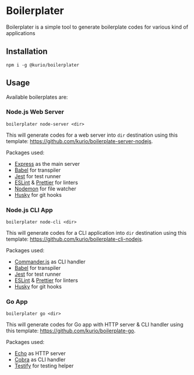 # Boilerplater
Boilerplater is a simple tool to generate boilerplate codes for various kind of applications

## Installation
`npm i -g @kurio/boilerplater`

## Usage
Available boilerplates are:

### Node.js Web Server
`boilerplater node-server <dir>`

This will generate codes for a web server into `dir` destination using this template: https://github.com/kurio/boilerplate-server-nodejs.

Packages used:
- [Express](https://expressjs.com/) as the main server
- [Babel](https://babeljs.io/) for transpiler
- [Jest](https://jestjs.io/) for test runner
- [ESLint](https://eslint.org/) & [Prettier](https://prettier.io/) for linters
- [Nodemon](https://nodemon.io/) for file watcher
- [Husky](https://github.com/typicode/husky) for git hooks

### Node.js CLI App
`boilerplater node-cli <dir>`

This will generate codes for a CLI application into `dir` destination using this template: https://github.com/kurio/boilerplate-cli-nodejs.

Packages used:
- [Commander.js](https://github.com/tj/commander.js/) as CLI handler
- [Babel](https://babeljs.io/) for transpiler
- [Jest](https://jestjs.io/) for test runner
- [ESLint](https://eslint.org/) & [Prettier](https://prettier.io/) for linters
- [Husky](https://github.com/typicode/husky) for git hooks

### Go App

`boilerplater go <dir>`

This will generate codes for Go app with HTTP server & CLI handler using this template: https://github.com/kurio/boilerplate-go.

Packages used:
- [Echo](https://github.com/labstack/echo) as HTTP server
- [Cobra](https://github.com/spf13/cobra) as CLI handler
- [Testify](github.com/stretchr/testify) for testing helper
